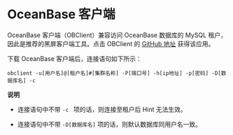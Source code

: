 OceanBase 客户端 
==================================

OceanBase 客户端（OBClient）兼容访问 OceanBase 数据库的 MySQL 租户，因此是推荐的黑屏客户端工具。点击 OBClient 的 [GitHub 地址](https://github.com/oceanbase/obclient) 获得该应用。

下载 OceanBase 客户端后，连接语句如下所示：

    obclient -u[用户名]@[租户名]#[集群名称] -P[端口号] -h[ip地址] -p[密码] -D[数据库名] -c


**说明**



* 连接语句中不带 `-c ` 项的话，则连接至租户后 Hint 无法生效。

  

* 连接语句中不带 `-D[数据库名]` 项的话，则默认数据库同用户名一致。

  







